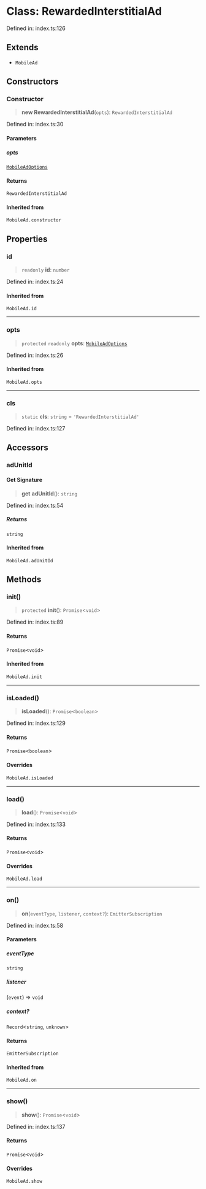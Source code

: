 # Class: RewardedInterstitialAd

Defined in: index.ts:126

## Extends

- `MobileAd`

## Constructors

### Constructor

> **new RewardedInterstitialAd**(`opts`): `RewardedInterstitialAd`

Defined in: index.ts:30

#### Parameters

##### opts

[`MobileAdOptions`](../type-aliases/MobileAdOptions.md)

#### Returns

`RewardedInterstitialAd`

#### Inherited from

`MobileAd.constructor`

## Properties

### id

> `readonly` **id**: `number`

Defined in: index.ts:24

#### Inherited from

`MobileAd.id`

***

### opts

> `protected` `readonly` **opts**: [`MobileAdOptions`](../type-aliases/MobileAdOptions.md)

Defined in: index.ts:26

#### Inherited from

`MobileAd.opts`

***

### cls

> `static` **cls**: `string` = `'RewardedInterstitialAd'`

Defined in: index.ts:127

## Accessors

### adUnitId

#### Get Signature

> **get** **adUnitId**(): `string`

Defined in: index.ts:54

##### Returns

`string`

#### Inherited from

`MobileAd.adUnitId`

## Methods

### init()

> `protected` **init**(): `Promise`\<`void`\>

Defined in: index.ts:89

#### Returns

`Promise`\<`void`\>

#### Inherited from

`MobileAd.init`

***

### isLoaded()

> **isLoaded**(): `Promise`\<`boolean`\>

Defined in: index.ts:129

#### Returns

`Promise`\<`boolean`\>

#### Overrides

`MobileAd.isLoaded`

***

### load()

> **load**(): `Promise`\<`void`\>

Defined in: index.ts:133

#### Returns

`Promise`\<`void`\>

#### Overrides

`MobileAd.load`

***

### on()

> **on**(`eventType`, `listener`, `context?`): `EmitterSubscription`

Defined in: index.ts:58

#### Parameters

##### eventType

`string`

##### listener

(`event`) => `void`

##### context?

`Record`\<`string`, `unknown`\>

#### Returns

`EmitterSubscription`

#### Inherited from

`MobileAd.on`

***

### show()

> **show**(): `Promise`\<`void`\>

Defined in: index.ts:137

#### Returns

`Promise`\<`void`\>

#### Overrides

`MobileAd.show`
